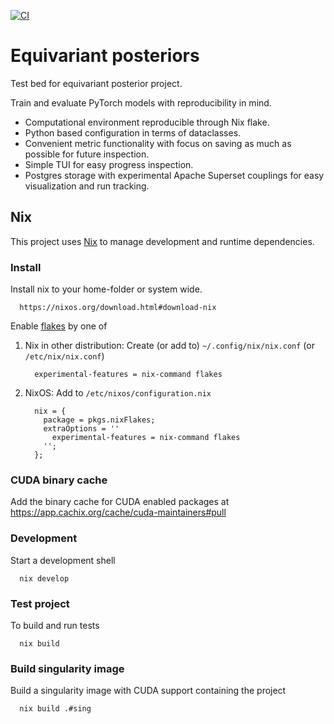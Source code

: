 [![CI](https://github.com/hlinander/equivariant-posteriors/actions/workflows/main.yml/badge.svg)](https://github.com/hlinander/equivariant-posteriors/actions/workflows/main.yml)

# Equivariant posteriors
Test bed for equivariant posterior project.

Train and evaluate PyTorch models with reproducibility in mind.

- Computational environment reproducible through Nix flake.
- Python based configuration in terms of dataclasses.
- Convenient metric functionality with focus on saving as much as possible for future inspection.
- Simple TUI for easy progress inspection.
- Postgres storage with experimental Apache Superset couplings for easy visualization and run tracking.

## Nix
This project uses [Nix](https://nixos.org/) to manage development and runtime dependencies.

### Install
Install nix to your home-folder or system wide.
```
  https://nixos.org/download.html#download-nix
```
Enable [flakes](https://zero-to-nix.com/concepts/flakes) by one of

 1. Nix in other distribution: Create (or add to) `~/.config/nix/nix.conf` (or `/etc/nix/nix.conf`)
    ```
      experimental-features = nix-command flakes
    ```
 2. NixOS: Add to `/etc/nixos/configuration.nix`
    ```
      nix = {
        package = pkgs.nixFlakes;
        extraOptions = ''
          experimental-features = nix-command flakes
        '';
      };
    ```
### CUDA binary cache
Add the binary cache for CUDA enabled packages at
https://app.cachix.org/cache/cuda-maintainers#pull

### Development 
Start a development shell
```
  nix develop
```

### Test project
To build and run tests
```
  nix build
```

### Build singularity image
Build a singularity image with CUDA support containing the project
```
  nix build .#sing
```
